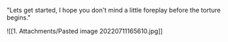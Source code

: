 "Lets get started, I hope you don't mind a little foreplay before the torture begins."

![[1. Attachments/Pasted image 20220711165610.jpg]]